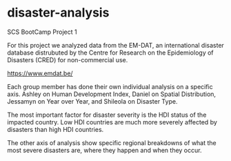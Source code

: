 # disaster-analysis
SCS BootCamp Project 1

For this project we analyzed data from the EM-DAT, an international disaster database distrubuted by the Centre for Research on the Epidemiology of Disasters (CRED) for non-commercial use. 

https://www.emdat.be/

Each group member has done their own individual analysis on a specific axis. Ashley on Human Development Index, Daniel on Spatial Distribution, Jessamyn on Year over Year, and Shileola on Disaster Type. 

The most important factor for disaster severity is the HDI status of the impacted country. Low HDI countries are much more severely affected by disasters than high HDI countries.

The other axis of analysis show specific regional breakdowns of what the most severe disasters are, where they happen and when they occur. 